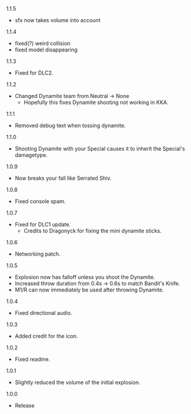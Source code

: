 1.1.5

- sfx now takes volume into account

1.1.4

- fixed(?) weird collision
- fixed model disappearing

1.1.3

- Fixed for DLC2.

1.1.2

- Changed Dynamite team from Neutral -> None
	- Hopefully this fixes Dynamite shooting not working in KKA.

1.1.1

- Removed debug text when tossing dynamite.

1.1.0

- Shooting Dynamite with your Special causes it to inherit the Special's damagetype.

1.0.9

- Now breaks your fall like Serrated Shiv.

1.0.8

- Fixed console spam.

1.0.7

- Fixed for DLC1 update.
	- Credits to Dragonyck for fixing the mini dynamite sticks.

1.0.6

- Networking patch.

1.0.5

- Explosion now has falloff unless you shoot the Dynamite.
- Increased throw duration from 0.4s -> 0.6s to match Bandit's Knife.
- M1/R can now immediately be used after throwing Dynamite.

1.0.4

- Fixed directional audio.

1.0.3

- Added credit for the icon.

1.0.2

- Fixed readme.

1.0.1

- Slightly reduced the volume of the initial explosion.

1.0.0

- Release